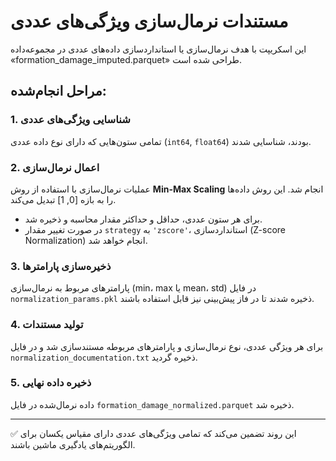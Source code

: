 
# مستندات نرمال‌سازی ویژگی‌های عددی

این اسکریپت با هدف نرمال‌سازی یا استانداردسازی داده‌های عددی در مجموعه‌داده «formation_damage_imputed.parquet» طراحی شده است.

## مراحل انجام‌شده:

### 1. شناسایی ویژگی‌های عددی
تمامی ستون‌هایی که دارای نوع داده عددی (`int64`, `float64`) بودند، شناسایی شدند.

### 2. اعمال نرمال‌سازی
عملیات نرمال‌سازی با استفاده از روش **Min-Max Scaling** انجام شد. این روش داده‌ها را به بازه [0, 1] تبدیل می‌کند.

- برای هر ستون عددی، حداقل و حداکثر مقدار محاسبه و ذخیره شد.
- در صورت تغییر مقدار `strategy` به `'zscore'`، استانداردسازی (Z-score Normalization) انجام خواهد شد.

### 3. ذخیره‌سازی پارامترها
پارامترهای مربوط به نرمال‌سازی (min، max یا mean، std) در فایل `normalization_params.pkl` ذخیره شدند تا در فاز پیش‌بینی نیز قابل استفاده باشند.

### 4. تولید مستندات
برای هر ویژگی عددی، نوع نرمال‌سازی و پارامترهای مربوطه مستندسازی شد و در فایل `normalization_documentation.txt` ذخیره گردید.

### 5. ذخیره داده نهایی
داده نرمال‌شده در فایل `formation_damage_normalized.parquet` ذخیره شد.

---

✅ این روند تضمین می‌کند که تمامی ویژگی‌های عددی دارای مقیاس یکسان برای الگوریتم‌های یادگیری ماشین باشند.
